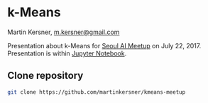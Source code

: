 # k-Means

Martin Kersner, <m.kersner@gmail.com>

Presentation about k-Means for [Seoul AI Meetup](https://www.meetup.com/Seoul-Artificial-Intelligence-Meetup/) on July 22, 2017. Presentation is within [Jupyter Notebook](https://github.com/martinkersner/kmeans-meetup/blob/master/k-Means.ipynb).


## Clone repository
```bash
git clone https://github.com/martinkersner/kmeans-meetup
```
